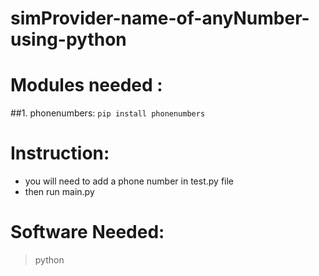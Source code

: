 # simProvider-name-of-anyNumber-using-python

# Modules needed :
##1. phonenumbers:
`pip install phonenumbers`

# Instruction:
* you will need to add a phone number in test.py file
* then run main.py

# Software Needed:
>python
